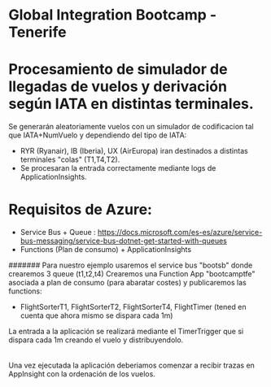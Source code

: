# Global Integration Bootcamp - Tenerife

# Procesamiento de simulador de llegadas de vuelos y derivación según IATA en distintas terminales.

Se generarán aleatoriamente vuelos con un simulador de codificacion tal que IATA+NumVuelo y dependiendo del tipo de IATA:
- RYR (Ryanair), IB (Iberia), UX (AirEuropa) iran destinados a distintas terminales "colas" (T1,T4,T2).
- Se procesaran la entrada correctamente mediante logs de ApplicationInsights.

# Requisitos de Azure:
  - Service Bus + Queue  : https://docs.microsoft.com/es-es/azure/service-bus-messaging/service-bus-dotnet-get-started-with-queues
  - Functions (Plan de consumo) + ApplicationInsights
  
#######
Para nuestro ejemplo usaremos el service bus "bootsb" donde crearemos 3 queue (t1,t2,t4)
Crearemos una Function App "bootcamptfe" asociada a plan de consumo (para abaratar costes) y publicaremos las functions:
  - FlightSorterT1, FlightSorterT2, FlightSorterT4, FlightTimer (tened en cuenta que ahora mismo se dispara cada 1m)
  
La entrada a la aplicación se realizará mediante el TimerTrigger que si dispara cada 1m creando el vuelo y distribuyendolo.
  
 ######
 
 Una vez ejecutada la aplicación deberiamos comenzar a recibir trazas en AppInsight con la ordenación de los vuelos.
